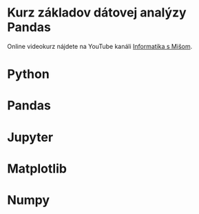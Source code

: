 # Kurz základov dátovej analýzy Pandas

Online videokurz nájdete na YouTube kanáli [Informatika s Mišom](https://www.youtube.com/c/InformatikasMi%C5%A1om).

# Python

# Pandas

# Jupyter

# Matplotlib

# Numpy
